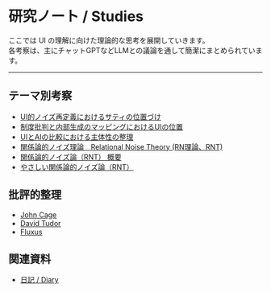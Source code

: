 # 研究ノート / Studies

ここでは UI の理解に向けた理論的な思考を展開していきます。  
各考察は、主にチャットGPTなどLLMとの議論を通して簡潔にまとめられています。

---

## テーマ別考察
- [UI的ノイズ再定義におけるサティの位置づけ](satie.md)
- [制度批判と内部生成のマッピングにおけるUIの位置](ui-position-mapping.md)
- [UIとAIの比較における主体性の整理](uiai.md)
- [関係論的ノイズ理論　Relational Noise Theory (RN理論、RNT)](rnt.md)
- [関係論的ノイズ論（RNT） 概要](rnt_overview.md)
- [やさしい関係論的ノイズ論（RNT）](rnt_ez.md)

## 批評的整理
- [John Cage](references/cage.md)
- [David Tudor](references/tudor.md)
- [Fluxus](references/fluxus.md)

## 関連資料
- [日記 / Diary](../diary/index.md)
